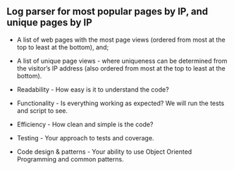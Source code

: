 ## Log parser for most popular pages by IP, and unique pages by IP

- A list of web pages with the most page views (ordered from most at the top to least at the bottom), and;
- A list of unique page views - where uniqueness can be determined from the visitor’s IP address (also ordered from most at the top to least at the bottom).

- Readability - How easy is it to understand the code?
- Functionality - Is everything working as expected? We will run the tests and script to see.
- Efficiency - How clean and simple is the code?
- Testing - Your approach to tests and coverage.
- Code design & patterns - Your ability to use Object Oriented Programming and common patterns.